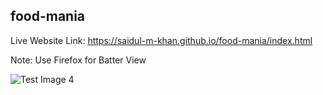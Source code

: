 ## food-mania
Live Website Link: https://saidul-m-khan.github.io/food-mania/index.html

Note: Use Firefox for Batter View

![Test Image 4](https://github.com/Saidul-M-Khan/food-mania/blob/main/Screenshot(Firefox).jpg.jpg)
